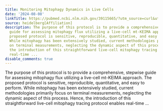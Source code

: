 ```yaml
---
title: Monitoring Mitophagy Dynamics in Live Cells
date: '2024-08-08'
linkTitle: https://pubmed.ncbi.nlm.nih.gov/39115665/?utm_source=curl&utm_medium=rss&utm_campaign=pubmed-2&utm_content=1FakS-2QOkCT8HsMOQP1bCRQ4YzyumYOmxmF0moLsQ3dFB1E9V&fc=20220326224207&ff=20240808182348&v=2.18.0.post9+e462414
source: heidelberg[Affiliation]
description: The purpose of this protocol is to provide a comprehensive, stepwise
  guide for assessing mitophagy flux utilizing a live-cell mt-KEIMA approach. The
  proposed protocol is sensitive, reproducible, quantitative, and easy to perform.
  While mitophagy has been extensively studied, current methodologies primarily focus
  on terminal measurements, neglecting the dynamic aspect of this process. Hence,
  the introduction of this straightforward live-cell mitophagy tracing protocol enables
  real-time ...
disable_comments: true
---
```

The purpose of this protocol is to provide a comprehensive, stepwise guide for assessing mitophagy flux utilizing a live-cell mt-KEIMA approach. The proposed protocol is sensitive, reproducible, quantitative, and easy to perform. While mitophagy has been extensively studied, current methodologies primarily focus on terminal measurements, neglecting the dynamic aspect of this process. Hence, the introduction of this straightforward live-cell mitophagy tracing protocol enables real-time ...